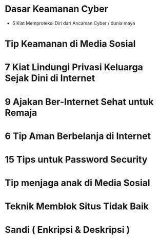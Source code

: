 # Dasar Keamanan Cyber
- 5 Kiat Memproteksi Diri dari Ancaman Cyber / dunia maya
# Tip Keamanan di Media Sosial
# 7 Kiat Lindungi Privasi Keluarga Sejak Dini di Internet
# 9 Ajakan Ber-Internet Sehat untuk Remaja
# 6 Tip Aman Berbelanja di Internet
# 15 Tips untuk Password Security
# Tip menjaga anak di Media Sosial
# Teknik Memblok Situs Tidak Baik
# Sandi ( Enkripsi & Deskripsi )
